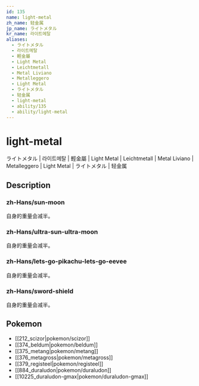 ```yaml
---
id: 135
name: light-metal
zh_name: 轻金属
jp_name: ライトメタル
kr_name: 라이트메탈
aliases:
  - ライトメタル
  - 라이트메탈
  - 輕金屬
  - Light Metal
  - Leichtmetall
  - Metal Liviano
  - Metalleggero
  - Light Metal
  - ライトメタル
  - 轻金属
  - light-metal
  - ability/135
  - ability/light-metal
---
```

# light-metal

ライトメタル | 라이트메탈 | 輕金屬 | Light Metal | Leichtmetall | Metal Liviano | Metalleggero | Light Metal | ライトメタル | 轻金属

## Description

### zh-Hans/sun-moon

自身的重量会减半。

### zh-Hans/ultra-sun-ultra-moon

自身的重量会减半。

### zh-Hans/lets-go-pikachu-lets-go-eevee

自身的重量会减半。

### zh-Hans/sword-shield

自身的重量会减半。

## Pokemon

- [[212_scizor|pokemon/scizor]]
- [[374_beldum|pokemon/beldum]]
- [[375_metang|pokemon/metang]]
- [[376_metagross|pokemon/metagross]]
- [[379_registeel|pokemon/registeel]]
- [[884_duraludon|pokemon/duraludon]]
- [[10225_duraludon-gmax|pokemon/duraludon-gmax]]

